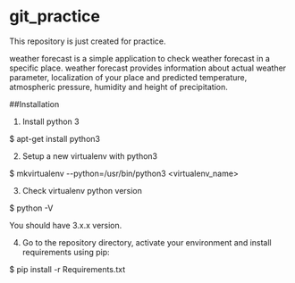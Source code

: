 # git_practice
This repository is just created for practice.

weather forecast is a simple application to check weather forecast in a specific place. weather forecast provides information about actual weather parameter, localization of your place and predicted temperature, atmospheric pressure, humidity and height of precipitation.


##Installation

1. Install python 3

$ apt-get install python3

2. Setup a new virtualenv with python3

$ mkvirtualenv --python=/usr/bin/python3 <virtualenv_name>

3. Check virtualenv python version

$ python -V


You should have 3.x.x version.

4. Go to the repository directory, activate your environment and install requirements using pip:

$ pip install -r Requirements.txt
